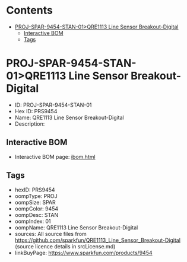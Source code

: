 



Contents
========

* [PROJ-SPAR-9454-STAN-01>QRE1113 Line Sensor Breakout-Digital](#proj-spar-9454-stan-01qre1113-line-sensor-breakout-digital)
	* [Interactive BOM](#interactive-bom)
	* [Tags](#tags)

# PROJ-SPAR-9454-STAN-01>QRE1113 Line Sensor Breakout-Digital

- ID: PROJ-SPAR-9454-STAN-01
- Hex ID: PRS9454
- Name: QRE1113 Line Sensor Breakout-Digital
- Description: 

## Interactive BOM

- Interactive BOM page: [ibom.html](kicad/bom/ibom.html)

## Tags

- hexID: PRS9454
- oompType: PROJ
- oompSize: SPAR
- oompColor: 9454
- oompDesc: STAN
- oompIndex: 01
- oompName: QRE1113 Line Sensor Breakout-Digital
- sources: All source files from https://github.com/sparkfun/QRE1113_Line_Sensor_Breakout-Digital (source licence details in srcLicense.md)
- linkBuyPage: https://www.sparkfun.com/products/9454
